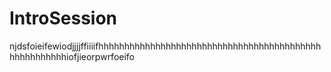 # IntroSession
njdsfoieifewiodjjjjffiiiifhhhhhhhhhhhhhhhhhhhhhhhhhhhhhhhhhhhhhhhhhhhhhhhhhhhhhhiofjieorpwrfoeifo
